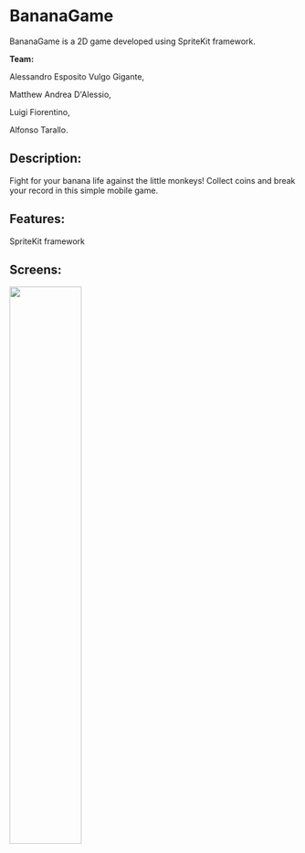 # BananaGame
BananaGame is a 2D game developed using SpriteKit framework.

**Team:**

Alessandro Esposito Vulgo Gigante,

Matthew Andrea D'Alessio,

Luigi Fiorentino,

Alfonso Tarallo.

## Description: 

Fight for your banana life against the little monkeys! Collect coins and break your record in this simple mobile game.

## Features: 

SpriteKit framework

## Screens:

<img src="https://github.com/alexvulgo/BananaGame/assets/120048791/0dd780e0-cf1e-4883-8d90-314c333c1a68" width=50% height=50%>



